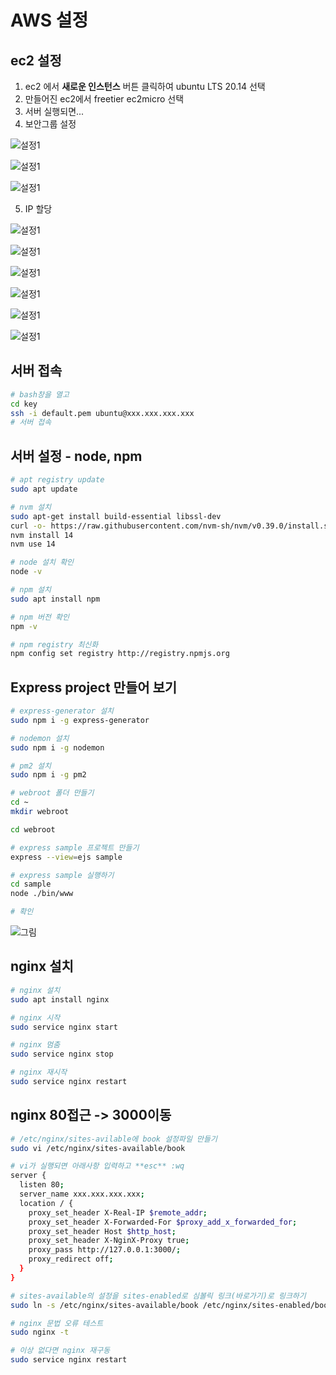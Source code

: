 # AWS 설정
## ec2 설정
1. ec2 에서 **새로운 인스턴스** 버튼 클릭하여 ubuntu LTS 20.14 선택
2. 만들어진 ec2에서 freetier ec2micro 선택
3. 서버 실행되면...
4. 보안그룹 설정

![설정1](./img/02.jpg)

![설정1](./img/03.jpg)

![설정1](./img/04.jpg)

5. IP 할당

![설정1](./img/05.jpg)

![설정1](./img/06.jpg)

![설정1](./img/07.jpg)

![설정1](./img/08.jpg)

![설정1](./img/09.jpg)

![설정1](./img/10.jpg)

## 서버 접속
```bash
# bash창을 열고
cd key
ssh -i default.pem ubuntu@xxx.xxx.xxx.xxx
# 서버 접속
```
## 서버 설정 - node, npm
```bash
# apt registry update
sudo apt update

# nvm 설치
sudo apt-get install build-essential libssl-dev
curl -o- https://raw.githubusercontent.com/nvm-sh/nvm/v0.39.0/install.sh | bash
nvm install 14
nvm use 14

# node 설치 확인
node -v

# npm 설치
sudo apt install npm

# npm 버전 확인
npm -v

# npm registry 최신화
npm config set registry http://registry.npmjs.org
```

## Express project 만들어 보기
```bash
# express-generator 설치
sudo npm i -g express-generator

# nodemon 설치
sudo npm i -g nodemon

# pm2 설치
sudo npm i -g pm2

# webroot 폴더 만들기
cd ~ 
mkdir webroot

cd webroot

# express sample 프로젝트 만들기
express --view=ejs sample

# express sample 실행하기
cd sample
node ./bin/www

# 확인
```
![그림](./img/11.jpg)

## nginx 설치
```bash
# nginx 설치
sudo apt install nginx

# nginx 시작
sudo service nginx start

# nginx 멈춤
sudo service nginx stop

# nginx 재시작
sudo service nginx restart
```

## nginx 80접근 -> 3000이동
```bash
# /etc/nginx/sites-avilable에 book 설정파일 만들기
sudo vi /etc/nginx/sites-available/book

# vi가 실행되면 아래사항 입력하고 **esc** :wq
server {
  listen 80;
  server_name xxx.xxx.xxx.xxx;
  location / {
    proxy_set_header X-Real-IP $remote_addr;
    proxy_set_header X-Forwarded-For $proxy_add_x_forwarded_for;
    proxy_set_header Host $http_host;
    proxy_set_header X-NginX-Proxy true;
    proxy_pass http://127.0.0.1:3000/;
    proxy_redirect off;
  }
}

# sites-available의 설정을 sites-enabled로 심볼릭 링크(바로가기)로 링크하기
sudo ln -s /etc/nginx/sites-available/book /etc/nginx/sites-enabled/book

# nginx 문법 오류 테스트
sudo nginx -t

# 이상 없다면 nginx 재구동
sudo service nginx restart
```